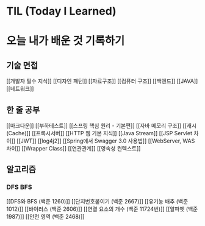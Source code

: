 # TIL (Today I Learned) 
# 오늘 내가 배운 것 기록하기

## 기술 면접

[[개발자 필수 지식]]
[[디자인 패턴]]
[[자료구조]]
[[컴퓨터 구조]]
[[백엔드]]
[[JAVA]]
[[네트워크]]

## 한 줄 공부

[[마크다운]]
[[부하테스트]]
[[스프링 핵심 원리 - 기본편]]
[[자바 메모리 구조]]
[[캐시 (Cache)]]
[[프록시서버]]
[[HTTP 웹 기본 지식]]
[[Java Stream]]
[[JSP Servlet 차이]]
[[JWT]]
[[log4j2]]
[[Spring에서 Swagger 3.0 사용법]]
[[WebServer, WAS 차이]]
[[Wrapper Class]]
[[연관관계]]
[[영속성 컨텍스트]]

## 알고리즘

### DFS BFS

[[DFS와 BFS (백준 1260)]]
[[단지번호붙이기 (백준 2667)]]
[[유기농 배추 (백준 1012)]]
[[바이러스 (백준 2606)]]
[[연결 요소의 개수 (백준 11724번)]]
[[알파벳 (백준 1987)]]
[[안전 영역 (백준 2468)]]
